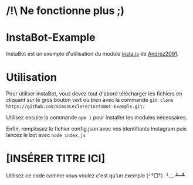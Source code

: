 # /!\ Ne fonctionne plus ;)

# InstaBot-Example
InstaBot est un exemple d'utilisation du module [insta.js](https://github.com/Androz2091/insta.js) de [Androz2091](https://github.com/Androz2091).

# Utilisation
Pour utiliser instaBot, vous devez tout d'abord télécharger les fichiers en cliquant sur le gros bouton vert ou bien avec la commande `git clone https://github.com/SimonLeclere/InstaBot-Example.git`.

Utilisez ensuite la commande `npm i` pour installer les modules nécessaires.

Enfin, remplissez le fichier config.json avec vos identifiants Instagram puis lancez le bot avec `node index.js`

# [INSÉRER TITRE ICI]

Utilisez ce code comme vous voulez c'est qu'un exemple (╯°□°）╯︵ ┻━┻
